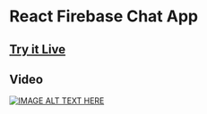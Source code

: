 # React Firebase Chat App

## [Try it Live](https://lingonsaft.github.io/react-firebase-chat-app/)

## Video

[![IMAGE ALT TEXT HERE](https://img.youtube.com/vi/ggcOE25WO7o/0.jpg)](https://www.youtube.com/watch?v=ggcOE25WO7o)
